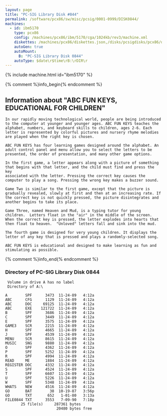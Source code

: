 ```yaml
---
layout: page
title: "PC-SIG Library Disk #844"
permalink: /software/pcx86/sw/misc/pcsig/0001-0999/DISK0844/
machines:
  - id: ibm5170
    type: pcx86
    config: /machines/pcx86/ibm/5170/cga/1024kb/rev3/machine.xml
    diskettes: /machines/pcx86/diskettes.json,/disks/pcsigdisks/pcx86/diskettes.json
    autoGen: true
    autoMount:
      B: "PC-SIG Library Disk 0844"
    autoType: $date\r$time\rB:\rDIR\r
---
```


{% include machine.html id="ibm5170" %}

{% comment %}info_begin{% endcomment %}

## Information about "ABC FUN KEYS, EDUCATIONAL FOR CHILDREN"

    In our rapidly moving technological world, people are being introduced
    to the computer at younger and younger ages. ABC FUN KEYS teaches the
    alphabet, numbers, and keyboard skills to children, ages 2-6. Each
    letter is represented by colorful pictures and nursery rhyme melodies
    are played when the right key is chosen.
    
    ABC FUN KEYS has four learning games designed around the alphabet. An
    adult control panel and menu allow you to select the letters to be
    presented, the order of presentation, and many other game options.
    
    In the first game, a letter appears along with a picture of something
    that begins with that letter, and the child must find and press the key
    associated with the letter. Pressing the correct key causes the
    computer to play a song. Pressing the wrong key makes a buzzer sound.
    
    Game Two is similar to the first game, except that the picture is
    gradually revealed, slowly at first and then at an increasing rate. If
    the correct key is not quickly pressed, the picture disintegrates and
    another begins to take its place.
    
    Game Three, named Heaven and Mud, is a typing tutor for young
    children.  Letters float in the "air" in the middle of the screen.
    When the correct key is pressed, the letter explodes into hearts that
    then float to heaven.  "Unloved" letters fall and sink into the mud.
    
    The fourth game is designed for very young children. It displays the
    letter of any key that is pressed and plays a randomly-selected song.
    
    ABC FUN KEYS is educational and designed to make learning as fun and
    stimulating as possible.
{% comment %}info_end{% endcomment %}


### Directory of PC-SIG Library Disk 0844

     Volume in drive A has no label
     Directory of A:\

    A        SPF      3473  11-24-89   4:12a
    ABC      CFG      1129  11-24-89   4:12a
    ABC      DOC     69125  11-24-89   4:12a
    ABC      EXE    121722  11-24-89   4:12a
    B        SPF      3686  11-24-89   4:12a
    C        SPF      3449  11-24-89   4:12a
    E        SPF      3575  11-24-89   4:12a
    GAME3    SCR      2215  11-24-89   4:12a
    H        SPF      4665  11-24-89   4:12a
    J        SPF      4539  11-24-89   4:12a
    MENU     SCR      8615  11-24-89   4:12a
    MUSIC    SNG      9880  11-24-89   4:12a
    O        SPF      4362  11-24-89   4:12a
    P        SPF      5252  11-24-89   4:12a
    R        SPF      4994  11-24-89   4:12a
    READ     ME       1884  11-24-89   4:12a
    REGISTER DOC      4332  11-24-89   4:12a
    S        SPF      4524  11-24-89   4:12a
    T        SPF      6607  11-24-89   4:12a
    U        SPF      5226  11-24-89   4:12a
    W        SPF      5348  11-24-89   4:12a
    WHATS    NEW      4516  11-24-89   4:12a
    GO       BAT        38  10-19-87   3:56p
    GO       TXT       652   1-01-80   3:13a
    FILE0844 TXT      3553   7-09-90   7:18p
           25 file(s)     287361 bytes
                           20480 bytes free
